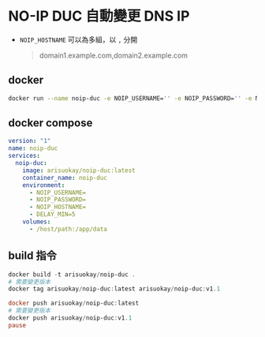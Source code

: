 # NO-IP DUC 自動變更 DNS IP

- `NOIP_HOSTNAME` 可以為多組，以 `,` 分開
  > domain1.example.com,domain2.example.com

## docker

```bash
docker run --name noip-duc -e NOIP_USERNAME='' -e NOIP_PASSWORD='' -e NOIP_HOSTNAME='' -e DELAY_MIN='5' -v /host/path:/app/data arisuokay/noip-duc:latest
```

## docker compose

```yml
version: "1"
name: noip-duc
services:
  noip-duc:
    image: arisuokay/noip-duc:latest
    container_name: noip-duc
    environment:
      - NOIP_USERNAME=
      - NOIP_PASSWORD=
      - NOIP_HOSTNAME=
      - DELAY_MIN=5
    volumes:
      - /host/path:/app/data
```

## build 指令

```ps1
docker build -t arisuokay/noip-duc .
# 需要變更版本
docker tag arisuokay/noip-duc:latest arisuokay/noip-duc:v1.1

docker push arisuokay/noip-duc:latest
# 需要變更版本
docker push arisuokay/noip-duc:v1.1
pause
```
